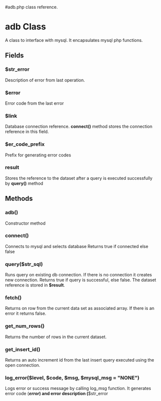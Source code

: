 #adb.php class reference.

# adb Class #

A class to interface with mysql. It encapsulates mysql php functions.

## Fields ##
### $str\_error ###
Description of error from last operation.

### $error ###
Error code from the last error

### $link ###
Database connection reference. **connect()** method stores the connection reference in this field.

### $er\_code\_prefix ###
Prefix for generating error codes

### result ###
Stores the reference to the dataset after a query is executed successfully by **query()** method


## Methods ##
### adb() ###
Constructor method

### connect() ###
Connects to mysql and selects database
Returns true if connected else false

### query($str\_sql) ###
Runs query on existing db connection. If there is no connection it creates new connection. Returns true if query is successful, else false. The dataset reference is stored in **$result**.

### fetch() ###
Returns on row from the current data set as associated array. If there is an error it returns false.

### get\_num\_rows() ###
Returns the number of rows in the current dataset.

### get\_insert\_id() ###
Returns an auto increment id from the last insert query executed using the open connection.

### log\_error($level, $code, $msg, $mysql\_msg = "NONE") ###
Logs error or success message by calling log\_msg function. It generates error code (**$error$) and error description (**$str\_error